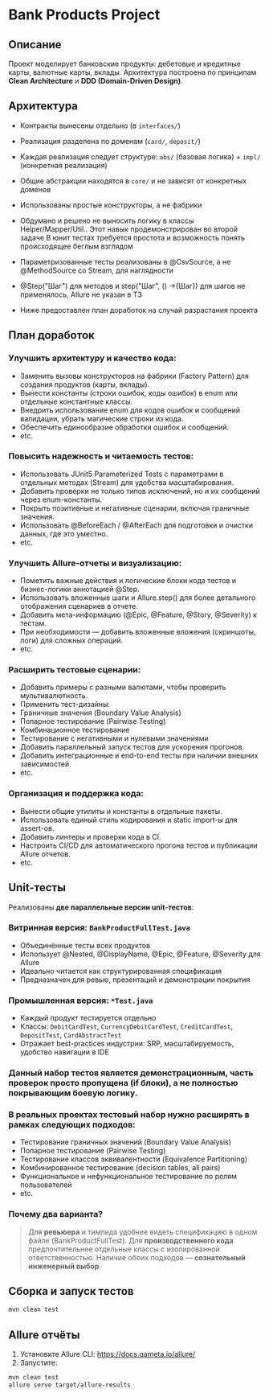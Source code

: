 # Bank Products Project

## Описание

Проект моделирует банковские продукты: дебетовые и кредитные карты, валютные карты, вклады. Архитектура построена по принципам **Clean Architecture** и **DDD (Domain-Driven Design)**.

## Архитектура

- Контракты вынесены отдельно (в `interfaces/`)
- Реализация разделена по доменам (`card/`, `deposit/`)
- Каждая реализация следует структуре: `abs/` (базовая логика) + `impl/` (конкретная реализация)
- Общие абстракции находятся в `core/` и не зависят от конкретных доменов
- Использованы простые конструкторы, а не фабрики

- Обдумано и решено не выносить логику в классы Helper/Mapper/Util.. Этот навык продемонстрирован во второй задаче
  В юнит тестах требуется простота и возможность понять происходящее беглым взглядом
- Параметризованные тесты реализованы в @CsvSource, а не @MethodSource со Stream, для наглядности
- @Step("Шаг") для методов и step("Шаг", () ->{Шаг}) для шагов не применялось, Allure не  указан в ТЗ
- Ниже предоставлен план доработок на случай разрастания проекта

## План доработок
### Улучшить архитектуру и качество кода:
- Заменить вызовы конструкторов на фабрики (Factory Pattern) для создания продуктов (карты, вклады).
- Вынести константы (строки ошибок, коды ошибок) в enum или отдельные константные классы.
- Внедрить использование enum для кодов ошибок и сообщений валидации, убрать магические строки из кода.
- Обеспечить единообразие обработки ошибок и сообщений.
- etc.

### Повысить надежность и читаемость тестов:
- Использовать JUnit5 Parameterized Tests с параметрами в отдельных методах (Stream<Arguments>) для удобства масштабирования.
- Добавить проверки не только типов исключений, но и их сообщений через enum-константы.
- Покрыть позитивные и негативные сценарии, включая граничные значения.
- Использовать @BeforeEach / @AfterEach для подготовки и очистки данных, где это уместно.
- etc.

### Улучшить Allure-отчеты и визуализацию:
- Пометить важные действия и логические блоки кода тестов и бизнес-логики аннотацией @Step.
- Использовать вложенные шаги и Allure.step() для более детального отображения сценариев в отчете.
- Добавить мета-информацию (@Epic, @Feature, @Story, @Severity) к тестам.
- При необходимости — добавить вложенные вложения (скриншоты, логи) для сложных операций.
- etc.

### Расширить тестовые сценарии:
- Добавить примеры с разными валютами, чтобы проверить мультивалютность.
- Применить тест-дизайны:
- Граничные значения (Boundary Value Analysis)
- Попарное тестирование (Pairwise Testing)
- Комбинационное тестирование
- Тестирование с негативными и нулевыми значениями
- Добавить параллельный запуск тестов для ускорения прогонов.
- Добавить интеграционные и end-to-end тесты при наличии внешних зависимостей.
- etc.

### Организация и поддержка кода:
- Вынести общие утилиты и константы в отдельные пакеты.
- Использовать единый стиль кодирования и static import-ы для assert-ов.
- Добавить линтеры и проверки кода в CI.
- Настроить CI/CD для автоматического прогона тестов и публикации Allure отчетов.
- etc.

## Unit-тесты

Реализованы **две параллельные версии unit-тестов**:

### Витринная версия: `BankProductFullTest.java`

- Объединённые тесты всех продуктов
- Использует @Nested, @DisplayName, @Epic, @Feature, @Severity для Allure
- Идеально читается как структурированная спецификация
- Предназначен для ревью, презентаций и демонстрации покрытия

### Промышленная версия: `*Test.java`

- Каждый продукт тестируется отдельно
- Классы: `DebitCardTest`, `CurrencyDebitCardTest`, `CreditCardTest`, `DepositTest`, `CardAbstractTest`
- Отражает best-practices индустрии: SRP, масштабируемость, удобство навигации в IDE

### Данный набор тестов является демонстрационным, часть проверок просто пропущена (if блоки), а не полностью покрывающим боевую логику.
### В реальных проектах тестовый набор нужно расширять в рамках следующих подходов:

- Тестирование граничных значений (Boundary Value Analysis)
- Попарное тестирование (Pairwise Testing)
- Тестирование классов эквивалентности (Equivalence Partitioning)
- Комбинированное тестирование (decision tables, all pairs)
- Функциональное и нефункциональное тестирование по ролям пользователей
- etc.

### Почему два варианта?

> Для **ревьюера** и тимлида удобнее видеть спецификацию в одном файле (BankProductFullTest).
> Для **производственного кода** предпочтительнее отдельные классы с изолированной ответственностью.
> Наличие обоих подходов — **сознательный инженерный выбор**.

## Сборка и запуск тестов

```bash
mvn clean test
```

## Allure отчёты

1. Установите Allure CLI: https://docs.qameta.io/allure/
2. Запустите:

```bash
mvn clean test
allure serve target/allure-results
```
